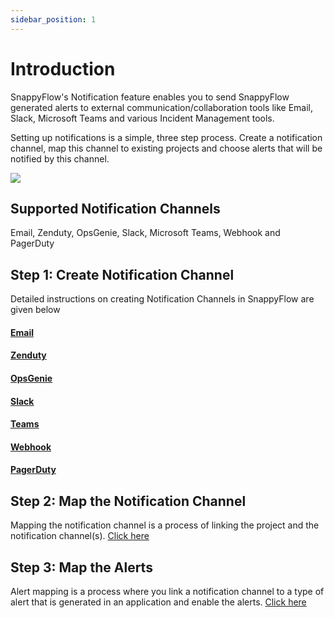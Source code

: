 ```yaml
---
sidebar_position: 1
---
```


# Introduction

SnappyFlow's Notification feature enables you to send SnappyFlow generated alerts to external communication/collaboration tools like Email, Slack, Microsoft Teams and various Incident Management tools.

Setting up notifications is a simple, three step process. Create a notification channel, map this channel to existing projects and choose alerts that will be notified by this channel.

<img src="/img/Notifications/Images/process.png" /><br />

## Supported Notification Channels
Email, Zenduty, OpsGenie, Slack, Microsoft Teams, Webhook and PagerDuty



## Step 1: Create Notification Channel

Detailed instructions on creating Notification Channels in SnappyFlow are given below

#### [Email](/docs/sidebar-sf-selfhosted-turbo/Alerts_notifications/Notifications/Create_Notification_Channel/email) 

#### [Zenduty](/docs/sidebar-sf-selfhosted-turbo/Alerts_notifications/Notifications/Create_Notification_Channel/zenduty)

#### [OpsGenie](/docs/sidebar-sf-selfhosted-turbo/Alerts_notifications/Notifications/Create_Notification_Channel/opsGenie) 

#### [Slack](/docs/sidebar-sf-selfhosted-turbo/Alerts_notifications/Notifications/Create_Notification_Channel/slack)

#### [Teams](/docs/sidebar-sf-selfhosted-turbo/Alerts_notifications/Notifications/Create_Notification_Channel/teams)

#### [Webhook](/docs/sidebar-sf-selfhosted-turbo/Alerts_notifications/Notifications/Create_Notification_Channel/webhook)  

#### [PagerDuty ](/docs/sidebar-sf-selfhosted-turbo/Alerts_notifications/Notifications/Create_Notification_Channel/pagerDuty)

## Step 2: Map the Notification Channel

Mapping the notification channel is a process of linking the project and the notification channel(s). [Click here](/docs/sidebar-sf-selfhosted-turbo/Alerts_notifications/Notifications/Map_Notification_Alerts/map_projects_to_channels)

## Step 3: Map the Alerts

Alert mapping is a process where you link a notification channel to a type of alert that is generated in an application and enable the alerts. [Click here](/docs/sidebar-sf-selfhosted-turbo/Alerts_notifications/Notifications/Map_Notification_Alerts/alert_mapping) 



